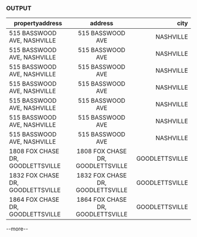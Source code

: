 
### OUTPUT

| propertyaddress                     | address                            | city             |
| ----------------------------------- |:----------------------------------:| ----------------:|
| 515  BASSWOOD AVE, NASHVILLE        | 515  BASSWOOD AVE                  | NASHVILLE        |
| 515  BASSWOOD AVE, NASHVILLE        | 515  BASSWOOD AVE                  | NASHVILLE        |
| 515  BASSWOOD AVE, NASHVILLE        | 515  BASSWOOD AVE                  | NASHVILLE        |
| 515  BASSWOOD AVE, NASHVILLE        | 515  BASSWOOD AVE                  | NASHVILLE        |
| 515  BASSWOOD AVE, NASHVILLE        | 515  BASSWOOD AVE                  | NASHVILLE        |
| 515  BASSWOOD AVE, NASHVILLE        | 515  BASSWOOD AVE                  | NASHVILLE        |
| 515  BASSWOOD AVE, NASHVILLE        | 515  BASSWOOD AVE                  | NASHVILLE        |
| 1808  FOX CHASE DR, GOODLETTSVILLE  | 1808  FOX CHASE DR, GOODLETTSVILLE | GOODLETTSVILLE   |
| 1832  FOX CHASE DR, GOODLETTSVILLE  | 1832  FOX CHASE DR, GOODLETTSVILLE | GOODLETTSVILLE   |
| 1864  FOX CHASE DR, GOODLETTSVILLE  | 1864  FOX CHASE DR, GOODLETTSVILLE | GOODLETTSVILLE   |
--more--
